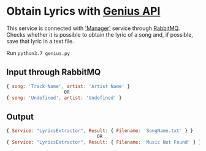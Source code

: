 # Obtain Lyrics with [Genius API](https://docs.genius.com/)

This service is connected with ['Manager'](https://github.com/mer-team/Tests/blob/rabbit-manager/Manager/manager.js) service through [RabbitMQ](https://www.rabbitmq.com/). Checks whether it is possible to obtain the lyric of a song and, if possible, save that lyric in a text file.

Run `python3.7 genius.py`

## Input through RabbitMQ

```javascript
{ song: 'Track Name', artist: 'Artist Name' }
                     OR                      
{ song: 'Undefined', artist: 'Undefined' }
```

## Output

```javascript
{ Service: "LyricsExtractor", Result: { Filename: 'SongName.txt' } }
                                 OR                                  
{ Service: "LyricsExtractor", Result: { Filename: 'Music Not Found' } }
```